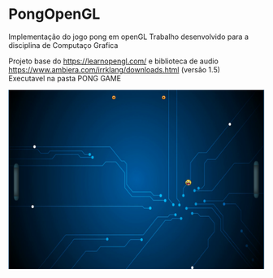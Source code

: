 # PongOpenGL

Implementação do jogo pong em openGL
Trabalho desenvolvido para a disciplina de Computaço Grafica

Projeto base do https://learnopengl.com/ e biblioteca de audio https://www.ambiera.com/irrklang/downloads.html (versão 1.5)  
Executavel na pasta PONG GAME    


![Screnshot](ponggame.png)
